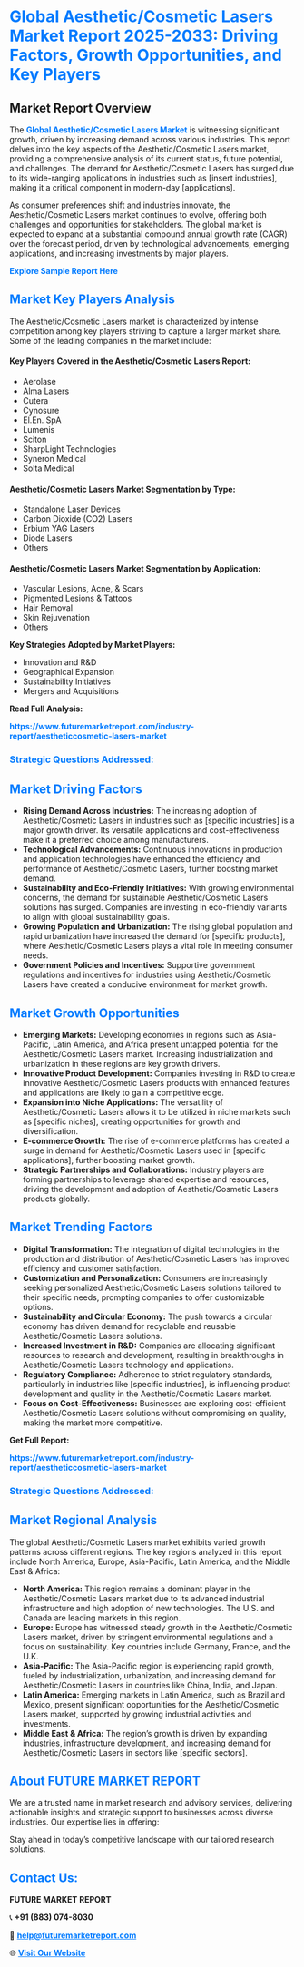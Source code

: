 <h1 style="color: #007BFF;">Global Aesthetic/Cosmetic Lasers Market Report 2025-2033: Driving Factors, Growth Opportunities, and Key Players</h1>

<section id="overview">
<h2>Market Report Overview</h2>
<p>The <a href="https://www.futuremarketreport.com/industry-report/aestheticcosmetic-lasers-market" style="color: #007BFF; text-decoration: none;"><strong>Global Aesthetic/Cosmetic Lasers Market</strong></a> is witnessing significant growth, driven by increasing demand across various industries. This report delves into the key aspects of the Aesthetic/Cosmetic Lasers market, providing a comprehensive analysis of its current status, future potential, and challenges. The demand for Aesthetic/Cosmetic Lasers has surged due to its wide-ranging applications in industries such as [insert industries], making it a critical component in modern-day [applications].</p>
<p>As consumer preferences shift and industries innovate, the Aesthetic/Cosmetic Lasers market continues to evolve, offering both challenges and opportunities for stakeholders. The global market is expected to expand at a substantial compound annual growth rate (CAGR) over the forecast period, driven by technological advancements, emerging applications, and increasing investments by major players.</p>
</section>

<section id="overview">
<p><a href="https://www.futuremarketreport.com/request-sample/reportId=57502" style="color: #007BFF; text-decoration: none;"><strong>Explore Sample Report Here</strong></a></p>
</section>

<section id="key-players">
<h2 style="color: #007BFF;">Market Key Players Analysis</h2>
<p>The Aesthetic/Cosmetic Lasers market is characterized by intense competition among key players striving to capture a larger market share. Some of the leading companies in the market include:</p>
<h4>Key Players Covered in the Aesthetic/Cosmetic Lasers Report:</h4>
<ul><li>Aerolase</li><li>Alma Lasers</li><li>Cutera</li><li>Cynosure</li><li>El.En. SpA</li><li>Lumenis</li><li>Sciton</li><li>SharpLight Technologies</li><li>Syneron Medical</li><li>Solta Medical</li></ul>
<h4>Aesthetic/Cosmetic Lasers Market Segmentation by Type:</h4>
<ul><li>Standalone Laser Devices</li><li>Carbon Dioxide (CO2) Lasers</li><li>Erbium YAG Lasers</li><li>Diode Lasers</li><li>Others</li></ul>

<h4>Aesthetic/Cosmetic Lasers Market Segmentation by Application:</h4>
<ul><li>Vascular Lesions, Acne, &amp; Scars</li><li>Pigmented Lesions &amp; Tattoos</li><li>Hair Removal</li><li>Skin Rejuvenation</li><li>Others</li></ul>
<p><strong>Key Strategies Adopted by Market Players:</strong></p>
<ul>
<li>Innovation and R&D</li>
<li>Geographical Expansion</li>
<li>Sustainability Initiatives</li>
<li>Mergers and Acquisitions</li>
</ul>
</section>

<section>
<p><strong>Read Full Analysis: </strong></p><a href="https://www.futuremarketreport.com/industry-report/aestheticcosmetic-lasers-market" style="color: #007BFF; text-decoration: none;"><strong>https://www.futuremarketreport.com/industry-report/aestheticcosmetic-lasers-market</strong></a>
<h3 style="color: #007BFF;">Strategic Questions Addressed:</h3>
</section>

<section id="driving-factors">
<h2 style="color: #007BFF;">Market Driving Factors</h2>
<ul>
<li><strong>Rising Demand Across Industries:</strong> The increasing adoption of Aesthetic/Cosmetic Lasers in industries such as [specific industries] is a major growth driver. Its versatile applications and cost-effectiveness make it a preferred choice among manufacturers.</li>
<li><strong>Technological Advancements:</strong> Continuous innovations in production and application technologies have enhanced the efficiency and performance of Aesthetic/Cosmetic Lasers, further boosting market demand.</li>
<li><strong>Sustainability and Eco-Friendly Initiatives:</strong> With growing environmental concerns, the demand for sustainable Aesthetic/Cosmetic Lasers solutions has surged. Companies are investing in eco-friendly variants to align with global sustainability goals.</li>
<li><strong>Growing Population and Urbanization:</strong> The rising global population and rapid urbanization have increased the demand for [specific products], where Aesthetic/Cosmetic Lasers plays a vital role in meeting consumer needs.</li>
<li><strong>Government Policies and Incentives:</strong> Supportive government regulations and incentives for industries using Aesthetic/Cosmetic Lasers have created a conducive environment for market growth.</li>
</ul>
</section>

<section id="growth-opportunities">
<h2 style="color: #007BFF;">Market Growth Opportunities</h2>
<ul>
<li><strong>Emerging Markets:</strong> Developing economies in regions such as Asia-Pacific, Latin America, and Africa present untapped potential for the Aesthetic/Cosmetic Lasers market. Increasing industrialization and urbanization in these regions are key growth drivers.</li>
<li><strong>Innovative Product Development:</strong> Companies investing in R&D to create innovative Aesthetic/Cosmetic Lasers products with enhanced features and applications are likely to gain a competitive edge.</li>
<li><strong>Expansion into Niche Applications:</strong> The versatility of Aesthetic/Cosmetic Lasers allows it to be utilized in niche markets such as [specific niches], creating opportunities for growth and diversification.</li>
<li><strong>E-commerce Growth:</strong> The rise of e-commerce platforms has created a surge in demand for Aesthetic/Cosmetic Lasers used in [specific applications], further boosting market growth.</li>
<li><strong>Strategic Partnerships and Collaborations:</strong> Industry players are forming partnerships to leverage shared expertise and resources, driving the development and adoption of Aesthetic/Cosmetic Lasers products globally.</li>
</ul>
</section>

<section id="trending-factors">
<h2 style="color: #007BFF;">Market Trending Factors</h2>
<ul>
<li><strong>Digital Transformation:</strong> The integration of digital technologies in the production and distribution of Aesthetic/Cosmetic Lasers has improved efficiency and customer satisfaction.</li>
<li><strong>Customization and Personalization:</strong> Consumers are increasingly seeking personalized Aesthetic/Cosmetic Lasers solutions tailored to their specific needs, prompting companies to offer customizable options.</li>
<li><strong>Sustainability and Circular Economy:</strong> The push towards a circular economy has driven demand for recyclable and reusable Aesthetic/Cosmetic Lasers solutions.</li>
<li><strong>Increased Investment in R&D:</strong> Companies are allocating significant resources to research and development, resulting in breakthroughs in Aesthetic/Cosmetic Lasers technology and applications.</li>
<li><strong>Regulatory Compliance:</strong> Adherence to strict regulatory standards, particularly in industries like [specific industries], is influencing product development and quality in the Aesthetic/Cosmetic Lasers market.</li>
<li><strong>Focus on Cost-Effectiveness:</strong> Businesses are exploring cost-efficient Aesthetic/Cosmetic Lasers solutions without compromising on quality, making the market more competitive.</li>
</ul>
</section>

<section>
<p><strong>Get Full Report: </strong></p><a href="https://www.futuremarketreport.com/industry-report/aestheticcosmetic-lasers-market" style="color: #007BFF; text-decoration: none;"><strong>https://www.futuremarketreport.com/industry-report/aestheticcosmetic-lasers-market</strong></a>
<h3 style="color: #007BFF;">Strategic Questions Addressed:</h3>
</section>


<section id="regional-analysis">
<h2 style="color: #007BFF;">Market Regional Analysis</h2>
<p>The global Aesthetic/Cosmetic Lasers market exhibits varied growth patterns across different regions. The key regions analyzed in this report include North America, Europe, Asia-Pacific, Latin America, and the Middle East & Africa:</p>
<ul>
<li><strong>North America:</strong> This region remains a dominant player in the Aesthetic/Cosmetic Lasers market due to its advanced industrial infrastructure and high adoption of new technologies. The U.S. and Canada are leading markets in this region.</li>
<li><strong>Europe:</strong> Europe has witnessed steady growth in the Aesthetic/Cosmetic Lasers market, driven by stringent environmental regulations and a focus on sustainability. Key countries include Germany, France, and the U.K.</li>
<li><strong>Asia-Pacific:</strong> The Asia-Pacific region is experiencing rapid growth, fueled by industrialization, urbanization, and increasing demand for Aesthetic/Cosmetic Lasers in countries like China, India, and Japan.</li>
<li><strong>Latin America:</strong> Emerging markets in Latin America, such as Brazil and Mexico, present significant opportunities for the Aesthetic/Cosmetic Lasers market, supported by growing industrial activities and investments.</li>
<li><strong>Middle East & Africa:</strong> The region’s growth is driven by expanding industries, infrastructure development, and increasing demand for Aesthetic/Cosmetic Lasers in sectors like [specific sectors].</li>
</ul>
</section>

<footer>
<h2 style="color: #007BFF;">About FUTURE MARKET REPORT</h2>
<p>We are a trusted name in market research and advisory services, delivering actionable insights and strategic support to businesses across diverse industries. Our expertise lies in offering:</p>

<p>Stay ahead in today’s competitive landscape with our tailored research solutions.</p>

<h2 style="color: #007BFF;">Contact Us:</h2>
<p><strong>FUTURE MARKET REPORT</strong></p>
<p>📞 <strong>+91 (883) 074-8030</strong></p>
<p>📧 <strong><a href="mailto:help@futuremarketreport.com" style="color: #007BFF;">help@futuremarketreport.com</a></strong></p>
<p>🌐 <strong><a href="https://www.futuremarketreport.com/" style="color: #007BFF;">Visit Our Website</a></strong></p>
</footer>